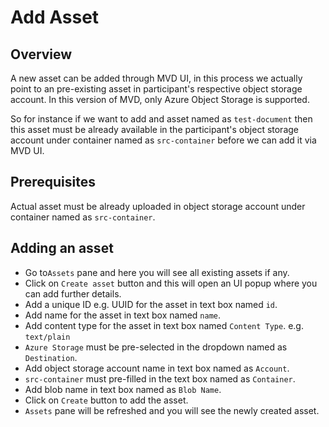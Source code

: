 # Add Asset

## Overview

A new asset can be added through MVD UI, in this process we actually point to an pre-existing asset in participant's respective object storage account. In this version of MVD, only Azure Object Storage is supported.

So for instance if we want to add and asset named as `test-document` then this asset must be already available in the participant's object storage account under container named as `src-container` before we can add it via MVD UI.

## Prerequisites

Actual asset must be already uploaded in object storage account under container named as `src-container`.

## Adding an asset

* Go to`Assets` pane and here you will see all existing assets if any.
* Click on `Create asset` button and this will open an UI popup where you can add further details.
* Add a unique ID e.g. UUID for the asset in text box named `id`.
* Add name for the asset in text box named `name`.
* Add content type for the asset in text box named `Content Type`. e.g. `text/plain`
* `Azure Storage` must be pre-selected in the dropdown named as `Destination`.
* Add object storage account name in text box named as `Account`.
* `src-container` must pre-filled in the text box named as `Container`.
* Add blob name in text box named as `Blob Name`.
* Click on `Create` button to add the asset.
* `Assets` pane will be refreshed and you will see the newly created asset.
